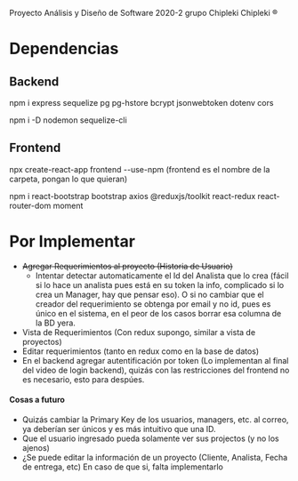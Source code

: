 Proyecto Análisis y Diseño de Software 2020-2 grupo Chipleki Chipleki ®

# Dependencias
## Backend
npm i express sequelize pg pg-hstore bcrypt jsonwebtoken dotenv cors

npm i -D nodemon sequelize-cli
## Frontend
npx create-react-app frontend --use-npm      (frontend es el nombre de la carpeta, pongan lo que quieran)

npm i react-bootstrap bootstrap axios @reduxjs/toolkit react-redux react-router-dom moment

# Por Implementar
* ~~Agregar Requerimientos al proyecto (Historia de Usuario)~~
  + Intentar detectar automaticamente el Id del Analista que lo crea (fácil si lo hace un analista pues está en su token la info, complicado si lo crea un Manager, hay que pensar eso). O si no cambiar que el creador del requerimiento se obtenga por email y no id, pues es único en el sistema, en el peor de los casos borrar esa columna de la BD yera.
* Vista de Requerimientos (Con redux supongo, similar a vista de proyectos)
* Editar requerimientos (tanto en redux como en la base de datos)
* En el backend agregar autentificación por token (Lo implementan al final del video de login backend), quizás con las restricciones del frontend no es necesario, esto para despúes.
#### Cosas a futuro
* Quizás cambiar la Primary Key de los usuarios, managers, etc. al correo, ya deberían ser únicos y es más intuitivo que una ID.
* Que el usuario ingresado pueda solamente ver sus projectos (y no los ajenos)
* ¿Se puede editar la información de un proyecto (Cliente, Analista, Fecha de entrega, etc) En caso de que si, falta implementarlo
